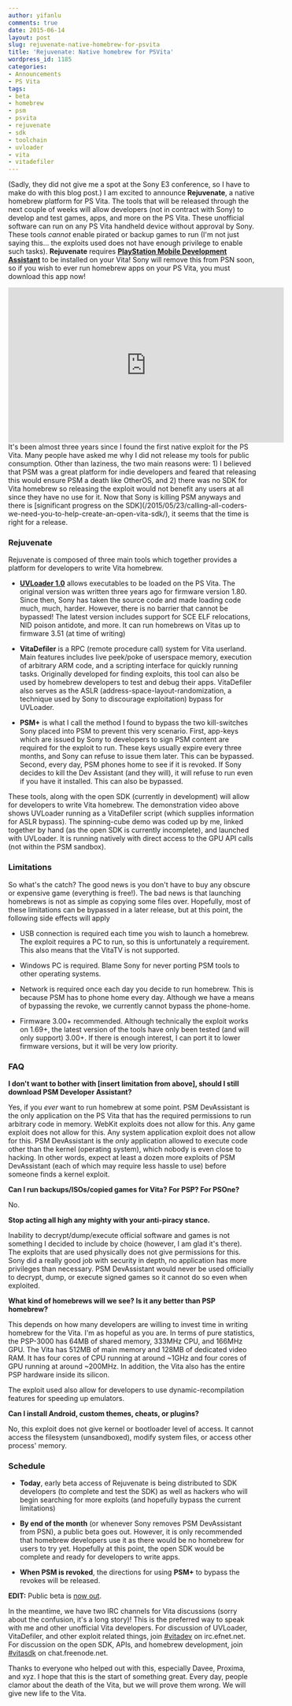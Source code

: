 ```yaml
---
author: yifanlu
comments: true
date: 2015-06-14
layout: post
slug: rejuvenate-native-homebrew-for-psvita
title: 'Rejuvenate: Native homebrew for PSVita'
wordpress_id: 1185
categories:
- Announcements
- PS Vita
tags:
- beta
- homebrew
- psm
- psvita
- rejuvenate
- sdk
- toolchain
- uvloader
- vita
- vitadefiler
---
```


(Sadly, they did not give me a spot at the Sony E3 conference, so I have to make do with this blog post.) I am excited to announce **Rejuvenate**, a native homebrew platform for PS Vita. The tools that will be released through the next couple of weeks will allow developers (not in contract with Sony) to develop and test games, apps, and more on the PS Vita. These unofficial software can run on any PS Vita handheld device without approval by Sony. These tools _cannot_ enable pirated or backup games to run (I'm not just saying this... the exploits used does not have enough privilege to enable such tasks). **Rejuvenate** requires **[PlayStation Mobile Development Assistant](https://psm.playstation.net/static/general/all/en/psm_sdk.html#devassistant)** to be installed on your Vita! Sony will remove this from PSN soon, so if you wish to ever run homebrew apps on your PS Vita, you must download this app now!
<iframe width="560" height="315" src="https://www.youtube.com/embed/_Buiwewttcw" frameborder="0" allowfullscreen></iframe>
<!-- more -->
It's been almost three years since I found the first native exploit for the PS Vita. Many people have asked me why I did not release my tools for public consumption. Other than laziness, the two main reasons were: 1) I believed that PSM was a great platform for indie developers and feared that releasing this would ensure PSM a death like OtherOS, and 2) there was no SDK for Vita homebrew so releasing the exploit would not benefit any users at all since they have no use for it. Now that Sony is killing PSM anyways and there is [significant progress on the SDK](/2015/05/23/calling-all-coders-we-need-you-to-help-create-an-open-vita-sdk/), it seems that the time is right for a release.


### Rejuvenate


Rejuvenate is composed of three main tools which together provides a platform for developers to write Vita homebrew.



	
  * **[UVLoader 1.0](http://github.com/yifanlu/UVLoader)** allows executables to be loaded on the PS Vita. The original version was written three years ago for firmware version 1.80. Since then, Sony has taken the source code and made loading code much, much, harder. However, there is no barrier that cannot be bypassed! The latest version includes support for SCE ELF relocations, NID poison antidote, and more. It can run homebrews on Vitas up to firmware 3.51 (at time of writing)

	
  * **VitaDefiler** is a RPC (remote procedure call) system for Vita userland. Main features includes live peek/poke of userspace memory, execution of arbitrary ARM code, and a scripting interface for quickly running tasks. Originally developed for finding exploits, this tool can also be used by homebrew developers to test and debug their apps. VitaDefiler also serves as the ASLR (address-space-layout-randomization, a technique used by Sony to discourage exploitation) bypass for UVLoader.

	
  * **PSM+** is what I call the method I found to bypass the two kill-switches Sony placed into PSM to prevent this very scenario. First, app-keys which are issued by Sony to developers to sign PSM content are required for the exploit to run. These keys usually expire every three months, and Sony can refuse to issue them later. This can be bypassed. Second, every day, PSM phones home to see if it is revoked. If Sony decides to kill the Dev Assistant (and they will), it will refuse to run even if you have it installed. This can also be bypassed.


These tools, along with the open SDK (currently in development) will allow for developers to write Vita homebrew. The demonstration video above shows UVLoader running as a VitaDefiler script (which supplies information for ASLR bypass). The spinning-cube demo was coded up by me, linked together by hand (as the open SDK is currently incomplete), and launched with UVLoader. It is running natively with direct access to the GPU API calls (not within the PSM sandbox).


### Limitations


So what's the catch? The good news is you don't have to buy any obscure or expensive game (everything is free!). The bad news is that launching homebrews is not as simple as copying some files over. Hopefully, most of these limitations can be bypassed in a later release, but at this point, the following side effects will apply



	
  * USB connection is required each time you wish to launch a homebrew. The exploit requires a PC to run, so this is unfortunately a requirement. This also means that the VitaTV is not supported.

	
  * Windows PC is required. Blame Sony for never porting PSM tools to other operating systems.

	
  * Network is required once each day you decide to run homebrew. This is because PSM has to phone home every day. Although we have a means of bypassing the revoke, we currently cannot bypass the phone-home.

	
  * Firmware 3.00+ recommended. Although technically the exploit works on 1.69+, the latest version of the tools have only been tested (and will only support) 3.00+. If there is enough interest, I can port it to lower firmware versions, but it will be very low priority.




### FAQ


**I don't want to bother with [insert limitation from above], should I still download PSM Developer Assistant?**

Yes, if you _ever_ want to run homebrew at some point. PSM DevAssistant is the only application on the PS Vita that has the required permissions to run arbitrary code in memory. WebKit exploits does not allow for this. Any game exploit does not allow for this. Any system application exploit does not allow for this. PSM DevAssistant is the _only_ application allowed to execute code other than the kernel (operating system), which nobody is even close to hacking. In other words, expect at least a dozen more exploits of PSM DevAssistant (each of which may require less hassle to use) before someone finds a kernel exploit.

**Can I run backups/ISOs/copied games for Vita? For PSP? For PSOne?**

No.

**Stop acting all high any mighty with your anti-piracy stance.**

Inability to decrypt/dump/execute official software and games is not something I decided to include by choice (however, I am glad it's there). The exploits that are used physically does not give permissions for this. Sony did a really good job with security in depth, no application has more privileges than necessary. PSM DevAssistant would never be used officially to decrypt, dump, or execute signed games so it cannot do so even when exploited.

**What kind of homebrews will we see? Is it any better than PSP homebrew?**

This depends on how many developers are willing to invest time in writing homebrew for the Vita. I'm as hopeful as you are. In terms of pure statistics, the PSP-3000 has 64MB of shared memory, 333MHz CPU, and 166MHz GPU. The Vita has 512MB of main memory and 128MB of dedicated video RAM. It has four cores of CPU running at around ~1GHz and four cores of GPU running at around ~200MHz. In addition, the Vita also has the entire PSP hardware inside its silicon.

The exploit used also allow for developers to use dynamic-recompilation features for speeding up emulators.

**Can I install Android, custom themes, cheats, or plugins?**

No, this exploit does not give kernel or bootloader level of access. It cannot access the filesystem (unsandboxed), modify system files, or access other process' memory.


### Schedule





	
  * **Today**, early beta access of Rejuvenate is being distributed to SDK developers (to complete and test the SDK) as well as hackers who will begin searching for more exploits (and hopefully bypass the current limitations)

	
  * **By end of the month** (or whenever Sony removes PSM DevAssistant from PSN), a public beta goes out. However, it is only recommended that homebrew developers use it as there would be no homebrew for users to try yet. Hopefully at this point, the open SDK would be complete and ready for developers to write apps.

	
  * **When PSM is revoked**, the directions for using **PSM+** to bypass the revokes will be released.



**EDIT:** Public beta is [now out](/2015/06/20/rejuvenate-public-beta-release/).

In the meantime, we have two IRC channels for Vita discussions (sorry about the confusion, it's a long story)! This is the preferred way to speak with me and other unofficial Vita developers. For discussion of UVLoader, VitaDefiler, and other exploit related things, join [#vitadev](irc://irc.efnet.net/vitadev) on irc.efnet.net. For discussion on the open SDK, APIs, and homebrew development, join [#vitasdk](irc://chat.freenode.net/vitasdk) on chat.freenode.net.

Thanks to everyone who helped out with this, especially Davee, Proxima, and xyz. I hope that this is the start of something great. Every day, people clamor about the death of the Vita, but we will prove them wrong. We will give new life to the Vita.
